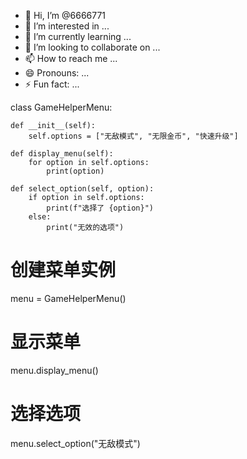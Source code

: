 - 👋 Hi, I’m @6666771
- 👀 I’m interested in ...
- 🌱 I’m currently learning ...
- 💞️ I’m looking to collaborate on ...
- 📫 How to reach me ...
- 😄 Pronouns: ...
- ⚡ Fun fact: ...

<!---
6666771/6666771 is a ✨ special ✨ repository because its `README.md` (this file) appears on your GitHub profile.
You can click the Preview link to take a look at your changes.
--->class GameHelperMenu:
    def __init__(self):
        self.options = ["无敌模式", "无限金币", "快速升级"]

    def display_menu(self):
        for option in self.options:
            print(option)

    def select_option(self, option):
        if option in self.options:
            print(f"选择了 {option}")
        else:
            print("无效的选项")

# 创建菜单实例
menu = GameHelperMenu()

# 显示菜单
menu.display_menu()

# 选择选项
menu.select_option("无敌模式")
